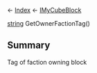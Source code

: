← [Index](Api-Index) ← [IMyCubeBlock](VRage.Game.ModAPI.Ingame.IMyCubeBlock)

[string](System.String) GetOwnerFactionTag()

## Summary

Tag of faction owning block


